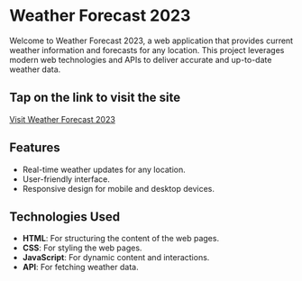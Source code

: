 # Weather Forecast 2023

Welcome to Weather Forecast 2023, a web application that provides current weather information and forecasts for any location. This project leverages modern web technologies and APIs to deliver accurate and up-to-date weather data.

## Tap on the link to visit the site

[Visit Weather Forecast 2023](https://sameer0322.github.io/WeatherForcast/)

## Features

- Real-time weather updates for any location.
- User-friendly interface.
- Responsive design for mobile and desktop devices.

## Technologies Used

- **HTML**: For structuring the content of the web pages.
- **CSS**: For styling the web pages.
- **JavaScript**: For dynamic content and interactions.
- **API**: For fetching weather data.
